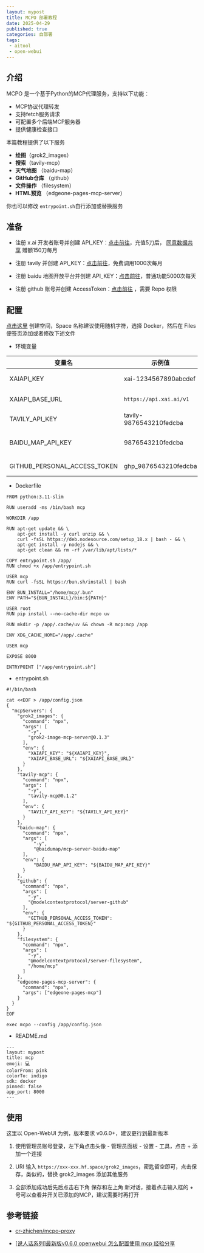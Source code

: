 ```yaml
---
layout: mypost
title: MCPO 部署教程
date: 2025-04-29
published: true
categories: 自部署
tags: 
 - aitool
 - open-webui
---
```


## 介绍

MCPO 是一个基于Python的MCP代理服务，支持以下功能：

* MCP协议代理转发
* 支持fetch服务请求
* 可配置多个后端MCP服务器
* 提供健康检查接口

本篇教程提供了以下服务
- **绘图**（grok2_images）
- **搜索**（tavily-mcp）
- **天气地图** （baidu-map）
- **GitHub仓库** （github）
- **文件操作** （filesystem）
- **HTML预览** （edgeone-pages-mcp-server）

你也可以修改 `entrypoint.sh`自行添加或替换服务

## 准备
- 注册 x.ai 开发者账号并创建 API_KEY：[点击前往](https://accounts.x.ai/sign-up)，充值5刀后， [同意数据共享](https://console.x.ai/team/default/billing/credits) 赠额150刀每月

- 注册 tavily 并创建 API_KEY：[点击前往](https://app.tavily.com/home)，免费调用1000次每月

- 注册 baidu 地图开放平台并创建 API_KEY：[点击前往](https://lbsyun.baidu.com/apiconsole/key)，普通功能5000次每天

- 注册 github 账号并创建 AccessToken：[点击前往](https://github.com/settings/tokens/new) ，需要 Repo 权限

## 配置

[点击这里](https://huggingface.co/new-space) 创建空间，Space 名称建议使用随机字符，选择 Docker，然后在 Files 便签页添加或者修改下述文件

- 环境变量

| 变量名                       | 示例值                  | 描述              |
| ---------------------------- | ----------------------- | ----------------- |
| XAIAPI_KEY                   | xai-1234567890abcdef    | xai 密钥          |
| XAIAPI_BASE_URL              | `https://api.xai.ai/v1` | xai 基础URL       |
| TAVILY_API_KEY               | tavily-9876543210fedcba | tavily 密钥       |
| BAIDU_MAP_API_KEY            | 9876543210fedcba        | baidu 开发者 密钥 |
| GITHUB_PERSONAL_ACCESS_TOKEN | ghp_9876543210fedcba    | gitHub 密钥       |


- Dockerfile
```
FROM python:3.11-slim

RUN useradd -ms /bin/bash mcp

WORKDIR /app

RUN apt-get update && \
    apt-get install -y curl unzip && \
    curl -fsSL https://deb.nodesource.com/setup_18.x | bash - && \
    apt-get install -y nodejs && \
    apt-get clean && rm -rf /var/lib/apt/lists/*

COPY entrypoint.sh /app/
RUN chmod +x /app/entrypoint.sh

USER mcp
RUN curl -fsSL https://bun.sh/install | bash

ENV BUN_INSTALL="/home/mcp/.bun"
ENV PATH="${BUN_INSTALL}/bin:${PATH}"

USER root
RUN pip install --no-cache-dir mcpo uv

RUN mkdir -p /app/.cache/uv && chown -R mcp:mcp /app

ENV XDG_CACHE_HOME="/app/.cache"

USER mcp

EXPOSE 8000

ENTRYPOINT ["/app/entrypoint.sh"]
```
- entrypoint.sh
```
#!/bin/bash

cat <<EOF > /app/config.json
{
  "mcpServers": {
    "grok2_images": {
      "command": "npx",
      "args": [
        "-y",
        "grok2-image-mcp-server@0.1.3"
      ],
      "env": {
        "XAIAPI_KEY": "${XAIAPI_KEY}",
        "XAIAPI_BASE_URL": "${XAIAPI_BASE_URL}"
      }
    },
    "tavily-mcp": {
      "command": "npx",
      "args": [
        "-y",
        "tavily-mcp@0.1.2"
      ],
      "env": {
        "TAVILY_API_KEY": "${TAVILY_API_KEY}"
      }
    },
    "baidu-map": {
      "command": "npx",
      "args": [
          "-y",
          "@baidumap/mcp-server-baidu-map"
      ],
      "env": {
          "BAIDU_MAP_API_KEY": "${BAIDU_MAP_API_KEY}"
      }
    },
    "github": {
      "command": "npx",
      "args": [
        "-y",
        "@modelcontextprotocol/server-github"
      ],
      "env": {
        "GITHUB_PERSONAL_ACCESS_TOKEN": "${GITHUB_PERSONAL_ACCESS_TOKEN}"
      }
    },
    "filesystem": {
      "command": "npx",
      "args": [
        "-y",
        "@modelcontextprotocol/server-filesystem",
        "/home/mcp"
      ]
    },
    "edgeone-pages-mcp-server": {
      "command": "npx",
      "args": ["edgeone-pages-mcp"]
    }    
  }
}
EOF

exec mcpo --config /app/config.json
```
- README.md
```
---
layout: mypost
title: mcp
emoji: 💻
colorFrom: pink
colorTo: indigo
sdk: docker
pinned: false
app_port: 8000
---
```

## 使用
这里以 Open-WebUI 为例，版本要求 v0.6.0+，建议更行到最新版本
1. 使用管理员账号登录，左下角点击头像 - 管理员面板 - 设置 - 工具，点击 + 添加一个连接

2. URI 输入 `https://xxx-xxx.hf.space/grok2_images`，密匙留空即可，点击保存，类似的，替换 grok2_images 添加其他服务

3. 全部添加成功后先后点击右下角 保存和左上角 新对话，接着点击输入框的 + 号可以查看并开关已添加的MCP，建议需要时再打开

## 参考链接

- [cr-zhichen/mcpo-proxy](https://github.com/cr-zhichen/mcpo-proxy)

- [[说人话系列]最新版v0.6.0 openwebui 怎么配置使用 mcp 经验分享 ](https://linux.do/t/topic/529083)